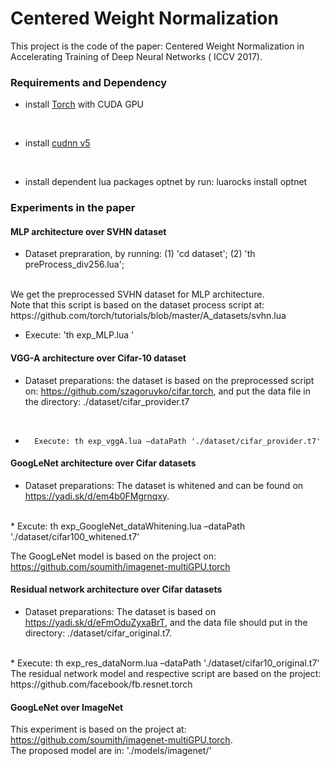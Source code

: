 Centered Weight Normalization
======================================

This project is the code of the paper: Centered Weight Normalization  in Accelerating Training of Deep Neural Networks ( ICCV 2017).


### Requirements and Dependency
* install [Torch](http://torch.ch) with CUDA GPU
<br>

* install [cudnn v5](http://torch.ch)
<br>

* install dependent lua packages optnet by run:
luarocks install optnet


### Experiments in the paper

#### MLP architecture over SVHN dataset

* 	Dataset prepraration, by running:
 (1)  'cd dataset';
 (2)  'th preProcess_div256.lua';
<br> 
We get the preprocessed SVHN dataset for MLP architecture.
<br> 
Note that this script is based on the dataset process script at: https://github.com/torch/tutorials/blob/master/A_datasets/svhn.lua
<br>

*	Execute:  'th exp_MLP.lua '



#### VGG-A architecture over Cifar-10 dataset
*	 Dataset preparations: the dataset is based on the preprocessed script on: https://github.com/szagoruyko/cifar.torch, and put the data file in the directory: ./dataset/cifar_provider.t7
<br>

*		Execute: th exp_vggA.lua –dataPath './dataset/cifar_provider.t7'

#### GoogLeNet architecture over Cifar datasets

 *	Dataset preparations: The dataset is whitened and can be found on https://yadi.sk/d/em4b0FMgrnqxy.  
<br>
 *	Excute: th exp_GoogleNet_dataWhitening.lua –dataPath './dataset/cifar100_whitened.t7'
<br>

  The GoogLeNet model is based on the project on: https://github.com/soumith/imagenet-multiGPU.torch

#### Residual network architecture over Cifar datasets

 *	Dataset preparations: The dataset is based on https://yadi.sk/d/eFmOduZyxaBrT, and the data file should put in the directory: ./dataset/cifar_original.t7.  

<br>
 *	Execute: th exp_res_dataNorm.lua –dataPath './dataset/cifar10_original.t7'
<br>
  The residual network model and respective script are based on the project: https://github.com/facebook/fb.resnet.torch


####  GoogLeNet over ImageNet
This experiment is based on the project at: https://github.com/soumith/imagenet-multiGPU.torch.
<br>
The proposed model are in: './models/imagenet/'

